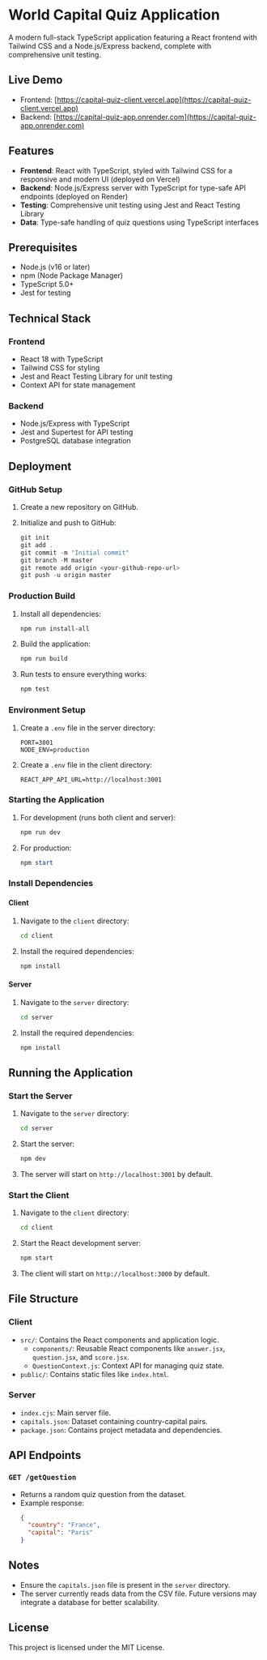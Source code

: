 # World Capital Quiz Application

A modern full-stack TypeScript application featuring a React frontend with Tailwind CSS and a Node.js/Express backend, complete with comprehensive unit testing.

## Live Demo
- Frontend: [https://capital-quiz-client.vercel.app](https://capital-quiz-client.vercel.app)
- Backend: [https://capital-quiz-app.onrender.com](https://capital-quiz-app.onrender.com)

## Features
- **Frontend**: React with TypeScript, styled with Tailwind CSS for a responsive and modern UI (deployed on Vercel)
- **Backend**: Node.js/Express server with TypeScript for type-safe API endpoints (deployed on Render)
- **Testing**: Comprehensive unit testing using Jest and React Testing Library
- **Data**: Type-safe handling of quiz questions using TypeScript interfaces

## Prerequisites
- Node.js (v16 or later)
- npm (Node Package Manager)
- TypeScript 5.0+
- Jest for testing

## Technical Stack
### Frontend
- React 18 with TypeScript
- Tailwind CSS for styling
- Jest and React Testing Library for unit testing
- Context API for state management

### Backend
- Node.js/Express with TypeScript
- Jest and Supertest for API testing
- PostgreSQL database integration

## Deployment
### GitHub Setup
1. Create a new repository on GitHub.

2. Initialize and push to GitHub:
   ```powershell
   git init
   git add .
   git commit -m "Initial commit"
   git branch -M master
   git remote add origin <your-github-repo-url>
   git push -u origin master
   ```

### Production Build
1. Install all dependencies:
   ```powershell
   npm run install-all
   ```

2. Build the application:
   ```powershell
   npm run build
   ```

3. Run tests to ensure everything works:
   ```powershell
   npm test
   ```

### Environment Setup
1. Create a `.env` file in the server directory:
   ```env
   PORT=3001
   NODE_ENV=production
   ```

2. Create a `.env` file in the client directory:
   ```env
   REACT_APP_API_URL=http://localhost:3001
   ```

### Starting the Application
1. For development (runs both client and server):
   ```powershell
   npm run dev
   ```

2. For production:
   ```powershell
   npm start
   ```

### Install Dependencies
#### Client
1. Navigate to the `client` directory:
   ```bash
   cd client
   ```
2. Install the required dependencies:
   ```bash
   npm install
   ```

#### Server
1. Navigate to the `server` directory:
   ```bash
   cd server
   ```
2. Install the required dependencies:
   ```bash
   npm install
   ```

## Running the Application
### Start the Server
1. Navigate to the `server` directory:
   ```bash
   cd server
   ```
2. Start the server:
   ```bash
   npm dev
   ```
3. The server will start on `http://localhost:3001` by default.

### Start the Client
1. Navigate to the `client` directory:
   ```bash
   cd client
   ```
2. Start the React development server:
   ```bash
   npm start
   ```
3. The client will start on `http://localhost:3000` by default.

## File Structure
### Client
- `src/`: Contains the React components and application logic.
  - `components/`: Reusable React components like `answer.jsx`, `question.jsx`, and `score.jsx`.
  - `QuestionContext.js`: Context API for managing quiz state.
- `public/`: Contains static files like `index.html`.

### Server
- `index.cjs`: Main server file.
- `capitals.json`: Dataset containing country-capital pairs.
- `package.json`: Contains project metadata and dependencies.

## API Endpoints
### `GET /getQuestion`
- Returns a random quiz question from the dataset.
- Example response:
  ```json
  {
    "country": "France",
    "capital": "Paris"
  }
  ```

## Notes
- Ensure the `capitals.json` file is present in the `server` directory.
- The server currently reads data from the CSV file. Future versions may integrate a database for better scalability.

## License
This project is licensed under the MIT License.